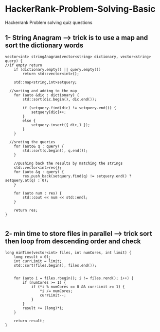 # HackerRank-Problem-Solving-Basic
Hackerrank Problem solving quiz questions


## 1- String Anagram --> trick is to use a map and sort the dictionary words

```
vector<int> stringAnagram(vector<string> dictionary, vector<string> query) {
//if empty return
	if (dictionary.empty() || query.empty())
		return std::vector<int>();

	std::map<string,int>setquery;
	
  //sorting and adding to the map
	for (auto &dic : dictionary) {
		std::sort(dic.begin(), dic.end());

		if (setquery.find(dic) != setquery.end()) {
			setquery[dic]++;
		}
		else {
			setquery.insert({ dic,1 });
		}
	}
	
  //sroting the queries
	for (auto& q : query) {
		std::sort(q.begin(), q.end());
	}

	//pushing back the results by matching the strings
	std::vector<int>res{};
	for (auto &q : query) {
		res.push_back(setquery.find(q) != setquery.end() ? setquery.at(q) : 0);
	}

	for (auto num : res) {
		std::cout << num << std::endl;
	}

	return res;
}


```

## 2- min time to store files in parallel --> trick sort then loop from descending order and check

```
long minTime(vector<int> files, int numCores, int limit) {
	long result = 0l;
	int currLimit = limit;
	std::sort(files.begin(), files.end());


	for (auto i = files.rbegin(); i != files.rend(); i++) {
		if (numCores >= 1) {
			if (*i % numCores == 0 && currLimit >= 1) {
				*i /= numCores;
				currLimit--;
			}
		}
		result += (long)*i;
	}

	return result;
}


```




